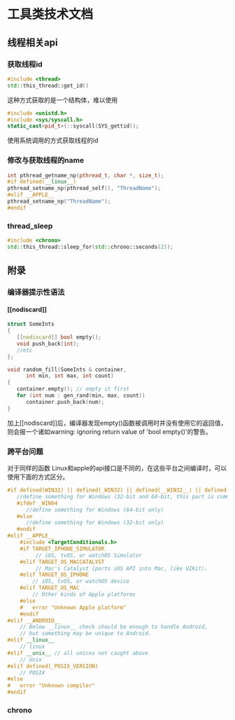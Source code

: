 # 工具类技术文档

## 线程相关api

### 获取线程id

```cpp
#include <thread>
std::this_thread::get_id()
```
这种方式获取的是一个结构体，难以使用

```cpp
#include <unistd.h>
#include <sys/syscall.h>
static_cast<pid_t>(::syscall(SYS_gettid));
```
使用系统调用的方式获取线程的id

### 修改与获取线程的name

```c++
int pthread_getname_np(pthread_t, char *, size_t);
#if defined(__linux__)
pthread_setname_np(pthread_self(), "ThreadName");
#elif __APPLE__
pthread_setname_np("ThreadName");
#endif
```
### thread_sleep
```cpp
#include <chrono>
std::this_thread::sleep_for(std::chrono::seconds(2));
```


## 附录

### 编译器提示性语法

#### [[nodiscard]]
```c++
struct SomeInts
{
   [[nodiscard]] bool empty();
   void push_back(int);
   //etc
};

void random_fill(SomeInts & container,
      int min, int max, int count)
{
   container.empty(); // empty it first
   for (int num : gen_rand(min, max, count))
      container.push_back(num);
}
```
加上[[nodiscard]]后，编译器发现empty()函数被调用时并没有使用它的返回值，则会报一个诸如warning: ignoring return value of 'bool empty()'的警告。

### 跨平台问题

对于同样的函数 Linux和apple的api接口是不同的，在这些平台之间编译时，可以使用下面的方式区分。
```c++
#if defined(WIN32) || defined(_WIN32) || defined(__WIN32__) || defined(__NT__)
   //define something for Windows (32-bit and 64-bit, this part is common)
   #ifdef _WIN64
      //define something for Windows (64-bit only)
   #else
      //define something for Windows (32-bit only)
   #endif
#elif __APPLE__
    #include <TargetConditionals.h>
    #if TARGET_IPHONE_SIMULATOR
         // iOS, tvOS, or watchOS Simulator
    #elif TARGET_OS_MACCATALYST
         // Mac's Catalyst (ports iOS API into Mac, like UIKit).
    #elif TARGET_OS_IPHONE
        // iOS, tvOS, or watchOS device
    #elif TARGET_OS_MAC
        // Other kinds of Apple platforms
    #else
    #   error "Unknown Apple platform"
    #endif
#elif __ANDROID__
    // Below __linux__ check should be enough to handle Android,
    // but something may be unique to Android.
#elif __linux__
    // linux
#elif __unix__ // all unices not caught above
    // Unix
#elif defined(_POSIX_VERSION)
    // POSIX
#else
#   error "Unknown compiler"
#endif
```

### chrono